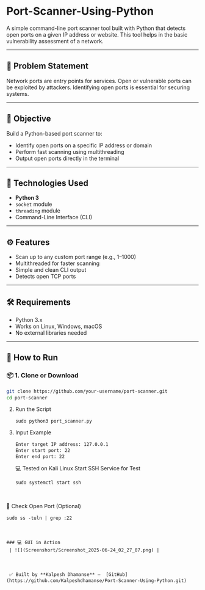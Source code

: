 # Port-Scanner-Using-Python

A simple command-line port scanner tool built with Python that detects open ports on a given IP address or website. This tool helps in the basic vulnerability assessment of a network.

---

## 📌 Problem Statement

Network ports are entry points for services. Open or vulnerable ports can be exploited by attackers. Identifying open ports is essential for securing systems.

---

## 🎯 Objective

Build a Python-based port scanner to:
- Identify open ports on a specific IP address or domain
- Perform fast scanning using multithreading
- Output open ports directly in the terminal

---

## 🧰 Technologies Used

- **Python 3**
- `socket` module
- `threading` module
- Command-Line Interface (CLI)

---

## ⚙️ Features

- Scan up to any custom port range (e.g., 1–1000)
- Multithreaded for faster scanning
- Simple and clean CLI output
- Detects open TCP ports

---

## 🛠️ Requirements

- Python 3.x
- Works on Linux, Windows, macOS
- No external libraries needed

---
## 🚀 How to Run

### 📦 1. Clone or Download
```bash
git clone https://github.com/your-username/port-scanner.git
cd port-scanner
```
2. Run the Script
   ```
   sudo python3 port_scanner.py
 3. Input Example
    ```
    Enter target IP address: 127.0.0.1
    Enter start port: 22
    Enter end port: 22

    ```
    💻 Tested on Kali Linux
     Start SSH Service for Test
    ```
    sudo systemctl start ssh
  
 
🔎 Check Open Port (Optional)
```
sudo ss -tuln | grep :22


    
### 💻 GUI in Action
 | ![](Screenshort/Screenshot_2025-06-24_02_27_07.png) |



 ✅ Built by **Kalpesh Dhamanse** —  [GitHub](https://github.com/Kalpeshdhamanse/Port-Scanner-Using-Python.git)

